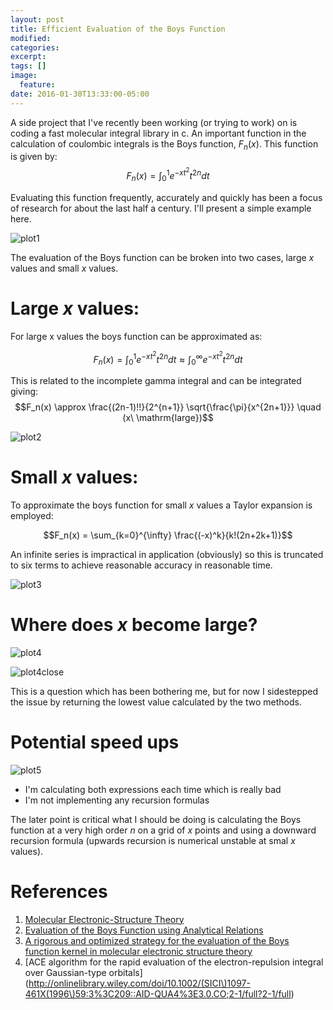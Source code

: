```yaml
---
layout: post
title: Efficient Evaluation of the Boys Function
modified:
categories: 
excerpt:
tags: []
image:
  feature:
date: 2016-01-30T13:33:00-05:00
---
```

A side project that I've recently been working (or trying to work) on is coding a fast molecular integral library in c. An important function in the calculation of coulombic integrals is the Boys function, $F_n(x)$. This function is given by:
$$ F_n(x) = \int_0^1 e^{-xt^2} t^{2n} dt $$

Evaluating this function frequently, accurately and quickly has been a focus of research for about the last half a century. I'll present a simple example here.

![plot1](plot1.png)

The evaluation of the Boys function can be broken into two cases, large $x$ values and small $x$ values.
# Large $x$ values:

For large x values the boys function can be approximated as:

$$F_n(x) = \int_0^1 e^{-xt^2} t^{2n} dt \approx \int_0^\infty e^{-xt^2} t^{2n} dt $$

This is related to the incomplete gamma integral and can be integrated giving:
$$F_n(x) \approx \frac{(2n-1)!!}{2^{n+1}} \sqrt{\frac{\pi}{x^{2n+1}}} \quad (x\ \mathrm{large})$$

![plot2](plot2.png)

# Small $x$ values:
To approximate the boys function for small $x$ values a Taylor expansion is employed:

$$F_n(x) = \sum_{k=0}^{\infty} \frac{(-x)^k}{k!(2n+2k+1)}$$

An infinite series is impractical in application (obviously) so this is truncated to six terms to achieve reasonable accuracy in reasonable time.

![plot3](plot3.png)

# Where does $x$ become large?

![plot4](plot4.png)

![plot4close](plot4close.png)

This is a question which has been bothering me, but for now I sidestepped the issue by returning the lowest value calculated by the two methods.

# Potential speed ups

![plot5](plot5.png)

* I'm calculating both expressions each time which is really bad
* I'm not implementing any recursion formulas

The later point is critical what I should be doing is calculating the Boys function at a very high order $n$ on a grid of $x$ points and using a downward recursion formula (upwards recursion is numerical unstable at smal $x$ values).

# References

1. [Molecular Electronic-Structure Theory](http://www.wiley.com/WileyCDA/WileyTitle/productCd-1118531477.html)
2. [Evaluation of the Boys Function using Analytical Relations](http://link.springer.com/article/10.1007/s10910-005-9023-3)
3. [A rigorous and optimized strategy for the evaluation of the Boys function kernel in molecular electronic structure theory](http://onlinelibrary.wiley.com/doi/10.1002/jcc.23935/abstract)
4. [ACE algorithm for the rapid evaluation of the electron-repulsion integral over Gaussian-type orbitals](http://onlinelibrary.wiley.com/doi/10.1002/(SICI\)1097-461X(1996\)59:3%3C209::AID-QUA4%3E3.0.CO;2-1/full?2-1/full)

